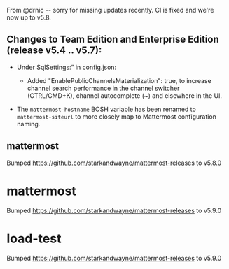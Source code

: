 
From @drnic -- sorry for missing updates recently. CI is fixed and we're now up to v5.8.

Changes to Team Edition and Enterprise Edition (release v5.4 .. v5.7):
------------

* Under SqlSettings:” in config.json:
  * Added "EnablePublicChannelsMaterialization": true, to increase channel search performance in the channel switcher (CTRL/CMD+K), channel autocomplete (~) and elsewhere in the UI.

* The `mattermost-hostname` BOSH variable has been renamed to `mattermost-siteurl` to more closely map to Mattermost configuration naming.

## mattermost
Bumped https://github.com/starkandwayne/mattermost-releases to v5.8.0

# mattermost
Bumped https://github.com/starkandwayne/mattermost-releases to v5.9.0

# load-test
Bumped https://github.com/starkandwayne/mattermost-releases to v5.9.0
